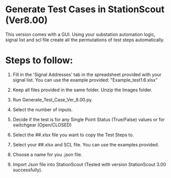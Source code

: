 # Generate Test Cases in StationScout (Ver8.00)

This version comes with a GUI. 
Using your substation automation logic, signal list and scl file create all the permutations of test steps automatically.

# Steps to follow:

1) Fill in the 'Signal Addresses' tab in the spreadsheet provided with your signal list.  You can use the example provided: "Example_test1.6.xlsx" 
2) Keep all files provided in the same folder. Unzip the Images folder.
3) Run Generate_Test_Case_Ver_8.00.py.
   
5) Select the number of inputs.
6) Decide if the test is for any Single Point Status (True/False) values or for switchgear (Open/CLOSED)
7) Select the ##.xlsx file you want to copy the Test Steps to.
8) Select your ##.xlsx and SCL file. You can use the examples provided.
9) Choose a name for you .json file.
10) Import Json file into StationScout (Tested with version StationScout 3.00 successfully).
